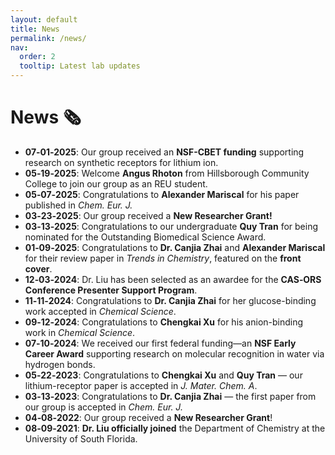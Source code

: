 ```yaml
---
layout: default
title: News
permalink: /news/
nav:
  order: 2
  tooltip: Latest lab updates
---
```

# News 🗞️
- **07‑01‑2025**: Our group received an **NSF-CBET funding** supporting research on synthetic receptors for lithium ion.
- **05‑19‑2025**: Welcome **Angus Rhoton** from Hillsborough Community College to join our group as an REU student.
- **05‑07‑2025**: Congratulations to **Alexander Mariscal** for his paper published in *Chem. Eur. J.*
- **03‑23‑2025**: Our group received a **New Researcher Grant!**
- **03‑13‑2025**: Congratulations to our undergraduate **Quy Tran** for being nominated for the Outstanding Biomedical Science Award.
- **01‑09‑2025**: Congratulations to **Dr. Canjia Zhai** and **Alexander Mariscal** for their review paper in *Trends in Chemistry*, featured on the **front cover**.
- **12‑03‑2024**: Dr. Liu has been selected as an awardee for the **CAS‑ORS Conference Presenter Support Program**.
- **11‑11‑2024**: Congratulations to **Dr. Canjia Zhai** for her glucose-binding work accepted in *Chemical Science*.
- **09‑12‑2024**: Congratulations to **Chengkai Xu** for his anion-binding work in *Chemical Science*.
- **07‑10‑2024**: We received our first federal funding—an **NSF Early Career Award** supporting research on molecular recognition in water via hydrogen bonds.
- **05‑22‑2023**: Congratulations to **Chengkai Xu** and **Quy Tran** — our lithium-receptor paper is accepted in *J. Mater. Chem. A*.
- **03‑13‑2023**: Congratulations to **Dr. Canjia Zhai** — the first paper from our group is accepted in *Chem. Eur. J.*
- **04‑08‑2022**: Our group received a **New Researcher Grant**!
- **08‑09‑2021**: **Dr. Liu officially joined** the Department of Chemistry at the University of South Florida.
